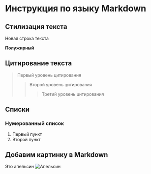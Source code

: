 # Инструкция по языку Markdown 

## Стилизация текста 

Новая строка текста

**Полужирный**

## Цитирование текста
> Первый уровень цитирования
>> Второй уровень цитирования
>>> Третий уровень цитирования

## Списки
### Нумерованный список
1. Первый пункт
2. Второй пункт

## Добавим картинку в Markdown
Это апельсин
![Апельсин](orange.jpg)